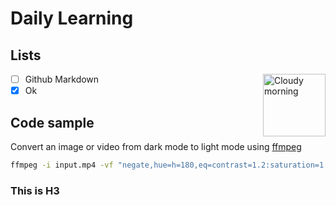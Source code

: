 # Daily Learning

## Lists
<img alt="Cloudy morning" src="https://octodex.github.com/images/cloud.jpg" width="100" align="right">

- [ ] Github Markdown
- [x] Ok

## Code sample

Convert an image or video from dark mode to light mode using [ffmpeg](https://www.ffmpeg.org)

```bash
ffmpeg -i input.mp4 -vf "negate,hue=h=180,eq=contrast=1.2:saturation=1.1" output.mp4
```

### This is H3
